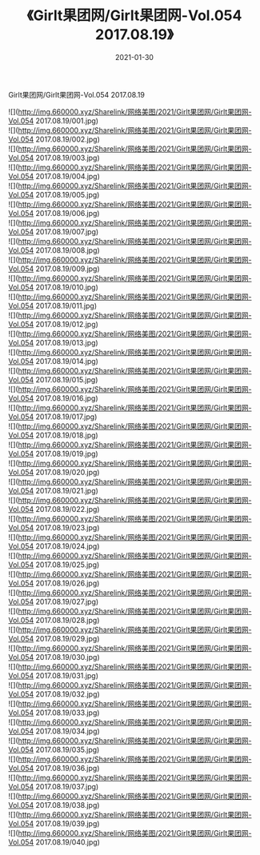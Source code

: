 ﻿---
layout: post
title:  《Girlt果团网/Girlt果团网-Vol.054 2017.08.19》
date:   2021-01-30
img: http://img.660000.xyz/Sharelink/网络美图/2021/Girlt果团网/Girlt果团网-Vol.054 2017.08.19/000.jpg
categories: [美女, 清纯, 唯美]
---

Girlt果团网/Girlt果团网-Vol.054 2017.08.19

 ![](http://img.660000.xyz/Sharelink/网络美图/2021/Girlt果团网/Girlt果团网-Vol.054 2017.08.19/001.jpg) <br>![](http://img.660000.xyz/Sharelink/网络美图/2021/Girlt果团网/Girlt果团网-Vol.054 2017.08.19/002.jpg) <br>![](http://img.660000.xyz/Sharelink/网络美图/2021/Girlt果团网/Girlt果团网-Vol.054 2017.08.19/003.jpg) <br>![](http://img.660000.xyz/Sharelink/网络美图/2021/Girlt果团网/Girlt果团网-Vol.054 2017.08.19/004.jpg) <br>![](http://img.660000.xyz/Sharelink/网络美图/2021/Girlt果团网/Girlt果团网-Vol.054 2017.08.19/005.jpg) <br>![](http://img.660000.xyz/Sharelink/网络美图/2021/Girlt果团网/Girlt果团网-Vol.054 2017.08.19/006.jpg) <br>![](http://img.660000.xyz/Sharelink/网络美图/2021/Girlt果团网/Girlt果团网-Vol.054 2017.08.19/007.jpg) <br>![](http://img.660000.xyz/Sharelink/网络美图/2021/Girlt果团网/Girlt果团网-Vol.054 2017.08.19/008.jpg) <br>![](http://img.660000.xyz/Sharelink/网络美图/2021/Girlt果团网/Girlt果团网-Vol.054 2017.08.19/009.jpg) <br>![](http://img.660000.xyz/Sharelink/网络美图/2021/Girlt果团网/Girlt果团网-Vol.054 2017.08.19/010.jpg) <br>![](http://img.660000.xyz/Sharelink/网络美图/2021/Girlt果团网/Girlt果团网-Vol.054 2017.08.19/011.jpg) <br>![](http://img.660000.xyz/Sharelink/网络美图/2021/Girlt果团网/Girlt果团网-Vol.054 2017.08.19/012.jpg) <br>![](http://img.660000.xyz/Sharelink/网络美图/2021/Girlt果团网/Girlt果团网-Vol.054 2017.08.19/013.jpg) <br>![](http://img.660000.xyz/Sharelink/网络美图/2021/Girlt果团网/Girlt果团网-Vol.054 2017.08.19/014.jpg) <br>![](http://img.660000.xyz/Sharelink/网络美图/2021/Girlt果团网/Girlt果团网-Vol.054 2017.08.19/015.jpg) <br>![](http://img.660000.xyz/Sharelink/网络美图/2021/Girlt果团网/Girlt果团网-Vol.054 2017.08.19/016.jpg) <br>![](http://img.660000.xyz/Sharelink/网络美图/2021/Girlt果团网/Girlt果团网-Vol.054 2017.08.19/017.jpg) <br>![](http://img.660000.xyz/Sharelink/网络美图/2021/Girlt果团网/Girlt果团网-Vol.054 2017.08.19/018.jpg) <br>![](http://img.660000.xyz/Sharelink/网络美图/2021/Girlt果团网/Girlt果团网-Vol.054 2017.08.19/019.jpg) <br>![](http://img.660000.xyz/Sharelink/网络美图/2021/Girlt果团网/Girlt果团网-Vol.054 2017.08.19/020.jpg) <br>![](http://img.660000.xyz/Sharelink/网络美图/2021/Girlt果团网/Girlt果团网-Vol.054 2017.08.19/021.jpg) <br>![](http://img.660000.xyz/Sharelink/网络美图/2021/Girlt果团网/Girlt果团网-Vol.054 2017.08.19/022.jpg) <br>![](http://img.660000.xyz/Sharelink/网络美图/2021/Girlt果团网/Girlt果团网-Vol.054 2017.08.19/023.jpg) <br>![](http://img.660000.xyz/Sharelink/网络美图/2021/Girlt果团网/Girlt果团网-Vol.054 2017.08.19/024.jpg) <br>![](http://img.660000.xyz/Sharelink/网络美图/2021/Girlt果团网/Girlt果团网-Vol.054 2017.08.19/025.jpg) <br>![](http://img.660000.xyz/Sharelink/网络美图/2021/Girlt果团网/Girlt果团网-Vol.054 2017.08.19/026.jpg) <br>![](http://img.660000.xyz/Sharelink/网络美图/2021/Girlt果团网/Girlt果团网-Vol.054 2017.08.19/027.jpg) <br>![](http://img.660000.xyz/Sharelink/网络美图/2021/Girlt果团网/Girlt果团网-Vol.054 2017.08.19/028.jpg) <br>![](http://img.660000.xyz/Sharelink/网络美图/2021/Girlt果团网/Girlt果团网-Vol.054 2017.08.19/029.jpg) <br>![](http://img.660000.xyz/Sharelink/网络美图/2021/Girlt果团网/Girlt果团网-Vol.054 2017.08.19/030.jpg) <br>![](http://img.660000.xyz/Sharelink/网络美图/2021/Girlt果团网/Girlt果团网-Vol.054 2017.08.19/031.jpg) <br>![](http://img.660000.xyz/Sharelink/网络美图/2021/Girlt果团网/Girlt果团网-Vol.054 2017.08.19/032.jpg) <br>![](http://img.660000.xyz/Sharelink/网络美图/2021/Girlt果团网/Girlt果团网-Vol.054 2017.08.19/033.jpg) <br>![](http://img.660000.xyz/Sharelink/网络美图/2021/Girlt果团网/Girlt果团网-Vol.054 2017.08.19/034.jpg) <br>![](http://img.660000.xyz/Sharelink/网络美图/2021/Girlt果团网/Girlt果团网-Vol.054 2017.08.19/035.jpg) <br>![](http://img.660000.xyz/Sharelink/网络美图/2021/Girlt果团网/Girlt果团网-Vol.054 2017.08.19/036.jpg) <br>![](http://img.660000.xyz/Sharelink/网络美图/2021/Girlt果团网/Girlt果团网-Vol.054 2017.08.19/037.jpg) <br>![](http://img.660000.xyz/Sharelink/网络美图/2021/Girlt果团网/Girlt果团网-Vol.054 2017.08.19/038.jpg) <br>![](http://img.660000.xyz/Sharelink/网络美图/2021/Girlt果团网/Girlt果团网-Vol.054 2017.08.19/039.jpg) <br>![](http://img.660000.xyz/Sharelink/网络美图/2021/Girlt果团网/Girlt果团网-Vol.054 2017.08.19/040.jpg) <br>
